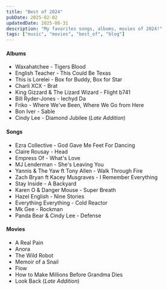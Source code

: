 ```yaml
---
title: "Best of 2024"
pubDate: 2025-02-02
updatedDate: 2025-08-31
description: "My favorites songs, albums, movies of 2024!"
tags: ["music", "movies", "best_of", "blog"]
---
```


#### Albums

- Waxahatchee - Tigers Blood [<i class="fa-brands fa-spotify"></i>](https://open.spotify.com/album/2n3HUMLmNl0Cm2atVwWSK6)
- English Teacher - This Could Be Texas [<i class="fa-brands fa-spotify"></i>](https://open.spotify.com/album/4gd3XcQ7dR37m8GimBfiYT)
- This is Lorelei - Box for Buddy, Box for Star [<i class="fa-brands fa-spotify"></i>](https://open.spotify.com/album/3wSIO65dy3pAoBjKBybOcV)
- Charli XCX - Brat [<i class="fa-brands fa-spotify"></i>](https://open.spotify.com/album/2lIZef4lzdvZkiiCzvPKj7)
- King Gizzard & The Lizard Wizard - Flight b741 [<i class="fa-brands fa-spotify"></i>](https://open.spotify.com/album/1hyEbrjx4XtesBvKDR3ez2)
- Bill Ryder-Jones - Iechyd Da [<i class="fa-brands fa-spotify"></i>](https://open.spotify.com/album/6ucqrUvJaIMZTdPnvW4fxQ)
- Friko - Where We've Been, Where We Go from Here [<i class="fa-brands fa-spotify"></i>](https://open.spotify.com/track/24TyIHRNtcNihfFoWKkqzP)
- Bon Iver - Sable [<i class="fa-brands fa-spotify"></i>](https://open.spotify.com/album/2Cwxsws0uZcu61gliYLOEm)
- Cindy Lee - Diamond Jubilee (*Late Addition*) [<i class="fa-brands fa-youtube"></i>](https://www.youtube.com/watch?v=_LJi5na897Y)

#### Songs

- Ezra Collective - God Gave Me Feet For Dancing [<i class="fa-brands fa-youtube"></i>](https://www.youtube.com/watch?v=5JUjFN9AuFU)
- Claire Rousay - Head [<i class="fa-brands fa-youtube"></i>](https://www.youtube.com/watch?v=s7sdtIp-elI)
- Empress Of - What's Love [<i class="fa-brands fa-youtube"></i>](https://www.youtube.com/watch?v=QkZd30NbOh4)
- MJ Lenderman - She's Leaving You [<i class="fa-brands fa-youtube"></i>](https://www.youtube.com/watch?v=0rFVVzavii0)
- Yannis & The Yaw ft Tony Allen - Walk Through Fire [<i class="fa-brands fa-youtube"></i>](https://www.youtube.com/watch?v=QPPT_FrH5zw)
- Zach Bryan ft Kacey Musgraves - I Remember Everything [<i class="fa-brands fa-youtube"></i>](https://www.youtube.com/watch?v=ZVVvJjwzl6c)
- Stay Inside - A Backyard [<i class="fa-brands fa-youtube"></i>](https://www.youtube.com/watch?v=ZZy1VL0_PrI)
- Karen O & Danger Mouse - Super Breath [<i class="fa-brands fa-youtube"></i>](https://www.youtube.com/watch?v=09FgFvriASs)
- Hazel English - Nine Stories [<i class="fa-brands fa-youtube"></i>](https://www.youtube.com/watch?v=V--pOeZ2T-c)
- Everything Everything - Cold Reactor [<i class="fa-brands fa-youtube"></i>](https://www.youtube.com/watch?v=l81HZfkLwpk)
- Mk Gee - Rockman [<i class="fa-brands fa-youtube"></i>](https://www.youtube.com/watch?v=0wQ-Wx-4pYw)
- Panda Bear & Cindy Lee - Defense [<i class="fa-brands fa-youtube"></i>](https://www.youtube.com/watch?v=vXz4lEwglkg)

#### Movies

- A Real Pain [<i class="fa-brands fa-imdb"></i>](https://www.imdb.com/title/tt21823606/)
- Anora [<i class="fa-brands fa-imdb"></i>](https://www.imdb.com/title/tt28607951/)
- The Wild Robot [<i class="fa-brands fa-imdb"></i>](https://www.imdb.com/title/tt29623480/)
- Memoir of a Snail [<i class="fa-brands fa-imdb"></i>](https://www.imdb.com/title/tt23770030)
- Flow [<i class="fa-brands fa-imdb"></i>](https://www.imdb.com/title/tt4772188)
- How to Make Millions Before Grandma Dies [<i class="fa-brands fa-imdb"></i>](https://www.imdb.com/title/tt31392609)
- Look Back (*Late Addition*) [<i class="fa-brands fa-imdb"></i>](https://www.imdb.com/title/tt31711040/)
